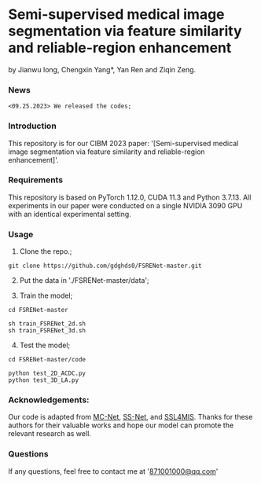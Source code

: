 # Semi-supervised medical image segmentation via feature similarity and reliable-region enhancement

by Jianwu long,  Chengxin Yang*, Yan Ren and  Ziqin Zeng. 

### News
```
<09.25.2023> We released the codes;
```
### Introduction
This repository is for our CIBM 2023 paper: '[Semi-supervised medical image segmentation via feature similarity and reliable-region enhancement]'.

### Requirements
This repository is based on PyTorch 1.12.0, CUDA 11.3 and Python 3.7.13. All experiments in our paper were conducted on a single NVIDIA 3090 GPU with an identical experimental setting.

### Usage
1. Clone the repo.;
```
git clone https://github.com/gdghds0/FSRENet-master.git
```
2. Put the data in './FSRENet-master/data';

3. Train the model;
```
cd FSRENet-master

sh train_FSRENet_2d.sh
sh train_FSRENet_3d.sh
```
4. Test the model;
```
cd FSRENet-master/code

python test_2D_ACDC.py
python test_3D_LA.py 
```


### Acknowledgements:
Our code is adapted from [MC-Net](https://github.com/ycwu1997/MC-Net), [SS-Net](), and [SSL4MIS](https://doi.org/10.1007/978-3-031-16443-9_4). Thanks for these authors for their valuable works and hope our model can promote the relevant research as well.

### Questions
If any questions, feel free to contact me at '871001000@qq.com'

